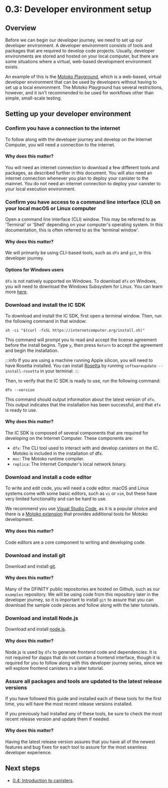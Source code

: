 # 0.3: Developer environment setup

## Overview

Before we can begin our developer journey, we need to set up our developer environment. A developer environment consists of tools and packages that are required to develop code projects. Usually, developer environments are stored and hosted on your local computer, but there are some situations where a virtual, web-based development environment exists. 

An example of this is the [Motoko Playground](https://m7sm4-2iaaa-aaaab-qabra-cai.ic0.app/), which is a web-based, virtual developer environment that can be used by developers without having to set up a local environment. The Motoko Playground has several restrictions, however, and it isn't recommended to be used for workflows other than simple, small-scale testing. 

## Setting up your developer environment

### Confirm you have a connection to the internet

To follow along with the developer journey and develop on the Internet Computer, you will need a connection to the internet. 

#### Why does this matter?

You will need an internet connection to download a few different tools and packages, as described further in this document. You will also need an internet connection whenever you plan to deploy your canister to the mainnet. You do not need an internet connection to deploy your canister to your local execution environment.

### Confirm you have access to a command line interface (CLI) on your local macOS or Linux computer

Open a command line interface (CLI) window. This may be referred to as 'Terminal' or 'Shell' depending on your computer's operating system. In this documentation, this is often referred to as the 'terminal window'. 

#### Why does this matter?

We will primarily be using CLI-based tools, such as `dfx` and `git`, in this developer journey. 

#### Options for Windows users

`dfx` is not natively supported on Windows. To download `dfx` on Windows, you will need to download the Windows Subsystem for Linux. You can learn more [here](/docs/developer-docs/setup/install/index.mdx).

### Download and install the IC SDK

To download and install the IC SDK, first open a terminal window. Then, run the following command in that window:

```
sh -ci "$(curl -fsSL https://internetcomputer.org/install.sh)"
```

This command will prompt you to read and accept the license agreement before the install begins. Type `y`, then press `Return` to accept the agreement and begin the installation. 

:::info
If you are using a machine running Apple silicon, you will need to have Rosetta installed. You can install [Rosetta](https://support.apple.com/en-us/HT211861) by running `softwareupdate --install-rosetta` in your terminal.
:::

Then, to verify that the IC SDK is ready to use, run the following command:

```
dfx --version
```

This command should output information about the latest version of `dfx`. This output indicates that the installation has been successful, and that `dfx` is ready to use. 

#### Why does this matter?

The IC SDK is composed of several components that are required for developing on the Internet Computer. These components are:

- `dfx`: The CLI tool used to interact with and develop canisters on the IC. Motoko is included in the installation of dfx. 
- `moc`: The Motoko runtime compiler. 
- `replica`: The Internet Computer's local network binary. 

### Download and install a code editor

To write and edit code, you will need a code editor. macOS and Linux systems come with some basic editors, such as `vi` or `vim`, but these have very limited functionality and can be hard to use. 

We recommend you use [Visual Studio Code](https://code.visualstudio.com/download), as it is a popular choice and there is a [Motoko extension](https://github.com/dfinity/vscode-motoko) that provides additional tools for Motoko development. 

#### Why does this matter?

Code editors are a core component to writing and developing code. 

### Download and install git

Download and install [git](https://git-scm.com/downloads). 

#### Why does this matter?

Many of the DFINITY public repositories are hosted on Github, such as our `examples` repository. We will be using code from this repository later in the developer journey, so it is important to install `git` to assure that you can download the sample code pieces and follow along with the later tutorials. 

### Download and install Node.js

Download and install [node.js](https://nodejs.org/en).

#### Why does this matter?

Node.js is used by `dfx` to generate frontend code and dependencies. It is not required for dapps that do not contain a frontend interface, though it is required for you to follow along with this developer journey series, since we will explore frontend canisters in a later tutorial. 

### Assure all packages and tools are updated to the latest release versions

If you have followed this guide and installed each of these tools for the first time, you will have the most recent release versions installed.

If you previously had installed any of these tools, be sure to check the most recent release version and update them if needed. 
#### Why does this matter?

Having the latest release version assures that you have all of the newest features and bug fixes for each tool to assure for the most seamless developer experience. 
## Next steps

- [0.4: Introduction to canisters](04-intro-canisters.md).
